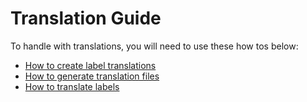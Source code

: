 Translation Guide
=================

To handle with translations, you will need to use these how tos below:

- [How to create label translations](how-to/how-to-create-translations.md)
- [How to generate translation files](how-to/how-to-generate-new-translation-files.md)
- [How to translate labels](how-to/how-to-translate.md)
